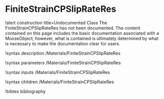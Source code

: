 <!-- MOOSE Documentation Stub: Remove this when content is added. -->

# FiniteStrainCPSlipRateRes

!alert construction title=Undocumented Class
The FiniteStrainCPSlipRateRes has not been documented. The content contained on this page
includes the basic documentation associated with a MooseObject; however, what is contained is
ultimately determined by what is necessary to make the documentation clear for users.

!syntax description /Materials/FiniteStrainCPSlipRateRes

!syntax parameters /Materials/FiniteStrainCPSlipRateRes

!syntax inputs /Materials/FiniteStrainCPSlipRateRes

!syntax children /Materials/FiniteStrainCPSlipRateRes

!bibtex bibliography
